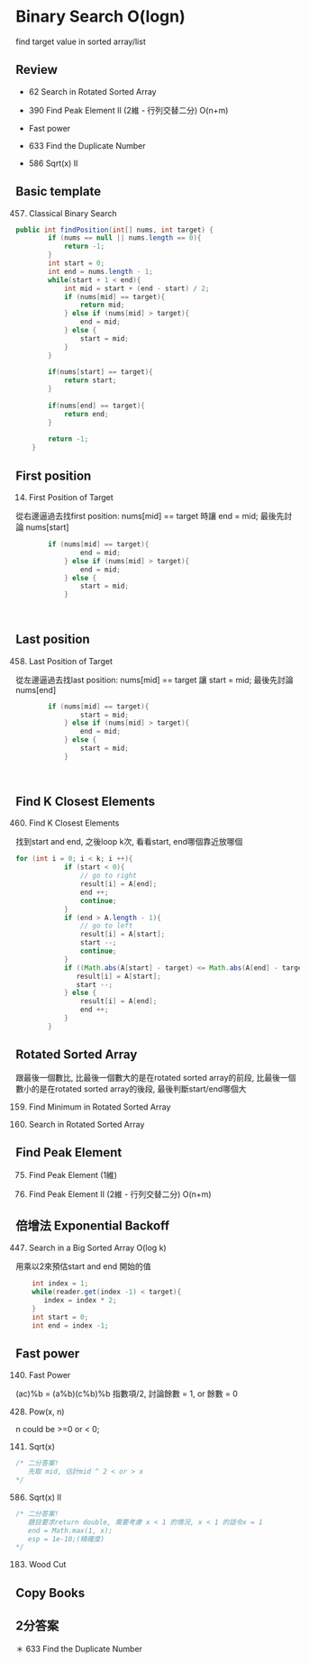 # Binary Search O(logn)
find target value in sorted array/list

## Review
* 62 Search in Rotated Sorted Array

* 390 Find Peak Element II (2維 - 行列交替二分) O(n+m)

* Fast power

* 633 Find the Duplicate Number

* 586 Sqrt(x) II


## Basic template
457. Classical Binary Search
```java
public int findPosition(int[] nums, int target) {
        if (nums == null || nums.length == 0){
            return -1;
        }
        int start = 0;
        int end = nums.length - 1;
        while(start + 1 < end){
            int mid = start + (end - start) / 2;
            if (nums[mid] == target){
                return mid;
            } else if (nums[mid] > target){
                end = mid;
            } else {
                start = mid;
            }
        }
        
        if(nums[start] == target){
            return start;
        }
        
        if(nums[end] == target){
            return end;
        }
        
        return -1;
    }
```
## First position
14. First Position of Target

從右邊逼過去找first position: nums[mid] == target 時讓 end = mid; 最後先討論 nums[start]
```java
        if (nums[mid] == target){
                end = mid;
            } else if (nums[mid] > target){
                end = mid;
            } else {
                start = mid;
            }
           
       
```

## Last position
458. Last Position of Target

從左邊逼過去找last position: nums[mid] == target 讓 start = mid; 最後先討論 nums[end]
```java
        if (nums[mid] == target){
                start = mid;
            } else if (nums[mid] > target){
                end = mid;
            } else {
                start = mid;
            }
           
       
```
## Find K Closest Elements
460. Find K Closest Elements

找到start and end, 之後loop k次, 看看start, end哪個靠近放哪個
```java
for (int i = 0; i < k; i ++){
            if (start < 0){
                // go to right
                result[i] = A[end];
                end ++;
                continue;
            }
            if (end > A.length - 1){
                // go to left
                result[i] = A[start];
                start --;
                continue;
            } 
            if ((Math.abs(A[start] - target) <= Math.abs(A[end] - target))){
               result[i] = A[start];
               start --;
            } else {
                result[i] = A[end];
                end ++;
            }
        }
 ```

## Rotated Sorted Array
跟最後一個數比, 比最後一個數大的是在rotated sorted array的前段, 比最後一個數小的是在rotated sorted array的後段, 最後判斷start/end哪個大
 
159. Find Minimum in Rotated Sorted Array
 
62. Search in Rotated Sorted Array

## Find Peak Element
75. Find Peak Element (1維)

390. Find Peak Element II (2維 - 行列交替二分) O(n+m)

## 倍增法 Exponential Backoff
447. Search in a Big Sorted Array O(log k)
 
用乘以2來預估start and end 開始的值
 ``` java 
     int index = 1;
     while(reader.get(index -1) < target){
        index = index * 2;
     }
     int start = 0;
     int end = index -1;
 ```
## Fast power
140. Fast Power

(ac)%b = (a%b)(c%b)%b
指數項/2, 討論餘數 = 1, or 餘數 = 0

428. Pow(x, n)

n could be >=0 or < 0;

141. Sqrt(x)
``` java
/* 二分答案! 
   先取 mid, 估計mid ^ 2 < or > x
*/
```
586. Sqrt(x) II
``` java
/* 二分答案! 
   題目要求return double, 需要考慮 x < 1 的情況, x < 1 的話令x = 1
   end = Math.max(1, x);
   esp = 1e-10;(精確度)
*/
```
183. Wood Cut


## Copy Books

## 2分答案
＊ 633 Find the Duplicate Number

